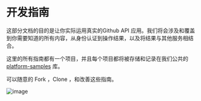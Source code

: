 # 开发指南

这部分文档的目的是让你实际运用真实的Github API 应用。我们将会涉及和覆盖到你需要知道的所有内容，从身份认证到操作结果，以及将结果与其他服务相结合。

这里的所有指南都有一个项目，并且每个项目都将被存储和记录在我们公共的 [platform-samples](https://github.com/github/platform-samples) 库。

可以随意的 Fork ，Clone ，和改善这些指南。

![image](https://raw.githubusercontent.com/lightlz/github-developer-guides/master/images/overview.png)